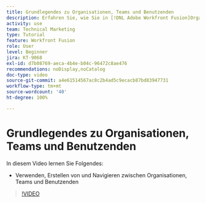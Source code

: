 ```yaml
---
title: Grundlegendes zu Organisationen, Teams und Benutzenden
description: Erfahren Sie, wie Sie in [!DNL Adobe Workfront Fusion]Organisationen, Teams und Benutzende verwenden, erstellen und zwischen ihnen navigieren können.
activity: use
team: Technical Marketing
type: Tutorial
feature: Workfront Fusion
role: User
level: Beginner
jira: KT-9068
exl-id: d7b08769-aeca-4b4e-b04c-96472c8ae476
recommendations: noDisplay,noCatalog
doc-type: video
source-git-commit: a4e61514567ac8c2b4ad5c9ecacb87bd83947731
workflow-type: tm+mt
source-wordcount: '40'
ht-degree: 100%

---
```


# Grundlegendes zu Organisationen, Teams und Benutzenden

In diesem Video lernen Sie Folgendes:

* Verwenden, Erstellen von und Navigieren zwischen Organisationen, Teams und Benutzenden

>[!VIDEO](https://video.tv.adobe.com/v/335309/?quality=12&learn=on)
